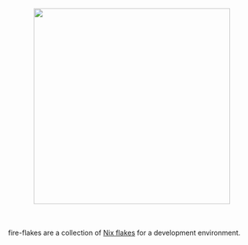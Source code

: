 <h1 align="center">
  <img src="https://github.com/user-attachments/assets/23ba47e9-0709-4445-8b2a-1665ac098d33" width="400">
</h1><br>

fire-flakes are a collection of [Nix flakes](https://nixos.wiki/wiki/Flakes) for a development environment.
